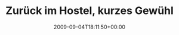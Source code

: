 ---
retweeted: false
source: <a href="http://twitter.com" rel="nofollow">Twitter Web Client</a>
entities:
  hashtags:
  - text: sfdaycgn
    indices:
    - '55'
    - '64'
  symbols: []
  user_mentions: []
  urls: []
display_text_range:
- '0'
- '70'
favorite_count: '0'
id_str: '3762003373'
truncated: false
retweet_count: '0'
id: '3762003373'
created_at: Fri Sep 04 18:11:50 +0000 2009
favorited: false
full_text: 'Zurück im Hostel, kurzes Gewühl und dann wieder ab zur #sfdaycgn Party'
lang: de
tags:
- sfdaycgn
- pesos:twitter
date: '2009-09-04T18:11:50+00:00'
src: https://twitter.com/bascht/status/3762003373
original_url: https://twitter.com/bascht/status/3762003373
type: twitter_tweet
text: 'Zurück im Hostel, kurzes Gewühl und dann wieder ab zur #sfdaycgn Party'
title: Zurück im Hostel, kurzes Gewühl

---